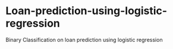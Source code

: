 # Loan-prediction-using-logistic-regression
Binary Classification on loan prediction using logistic regression
